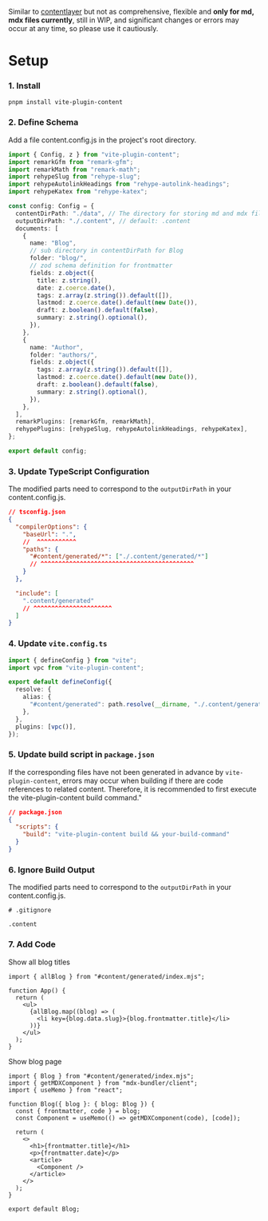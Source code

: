 Similar to [contentlayer](https://contentlayer.dev/) but not as comprehensive, flexible and **only for md, mdx files currently**, still in WIP, and significant changes or errors may occur at any time, so please use it cautiously.

# Setup

### 1. Install

`pnpm install vite-plugin-content`

### 2. Define Schema

Add a file content.config.js in the project's root directory.

```ts
import { Config, z } from "vite-plugin-content";
import remarkGfm from "remark-gfm";
import remarkMath from "remark-math";
import rehypeSlug from "rehype-slug";
import rehypeAutolinkHeadings from "rehype-autolink-headings";
import rehypeKatex from "rehype-katex";

const config: Config = {
  contentDirPath: "./data", // The directory for storing md and mdx files.
  outputDirPath: "./.content", // default: .content
  documents: [
    {
      name: "Blog",
      // sub directory in contentDirPath for Blog
      folder: "blog/",
      // zod schema definition for frontmatter
      fields: z.object({
        title: z.string(),
        date: z.coerce.date(),
        tags: z.array(z.string()).default([]),
        lastmod: z.coerce.date().default(new Date()),
        draft: z.boolean().default(false),
        summary: z.string().optional(),
      }),
    },
    {
      name: "Author",
      folder: "authors/",
      fields: z.object({
        tags: z.array(z.string()).default([]),
        lastmod: z.coerce.date().default(new Date()),
        draft: z.boolean().default(false),
        summary: z.string().optional(),
      }),
    },
  ],
  remarkPlugins: [remarkGfm, remarkMath],
  rehypePlugins: [rehypeSlug, rehypeAutolinkHeadings, rehypeKatex],
};

export default config;
```

### 3. Update TypeScript Configuration

The modified parts need to correspond to the `outputDirPath` in your content.config.js.

```json
// tsconfig.json
{
  "compilerOptions": {
    "baseUrl": ".",
    //  ^^^^^^^^^^^
    "paths": {
      "#content/generated/*": ["./.content/generated/*"]
      // ^^^^^^^^^^^^^^^^^^^^^^^^^^^^^^^^^^^^^^^^^^^
    }
  },

  "include": [
    ".content/generated"
    // ^^^^^^^^^^^^^^^^^^^^^^
  ]
}
```

### 4. Update `vite.config.ts`

```ts
import { defineConfig } from "vite";
import vpc from "vite-plugin-content";

export default defineConfig({
  resolve: {
    alias: {
      "#content/generated": path.resolve(__dirname, "./.content/generated"),
    },
  },
  plugins: [vpc()],
});
```

### 5. Update build script in `package.json`

If the corresponding files have not been generated in advance by `vite-plugin-content`, errors may occur when building if there are code references to related content. Therefore, it is recommended to first execute the vite-plugin-content build command."

```json
// package.json
{
  "scripts": {
    "build": "vite-plugin-content build && your-build-command"
  }
}
```

### 6. Ignore Build Output

The modified parts need to correspond to the `outputDirPath` in your content.config.js.

```
# .gitignore

.content
```

### 7. Add Code

Show all blog titles

```tsx
import { allBlog } from "#content/generated/index.mjs";

function App() {
  return (
    <ul>
      {allBlog.map((blog) => (
        <li key={blog.data.slug}>{blog.frontmatter.title}</li>
      ))}
    </ul>
  );
}
```

Show blog page

```tsx
import { Blog } from "#content/generated/index.mjs";
import { getMDXComponent } from "mdx-bundler/client";
import { useMemo } from "react";

function Blog({ blog }: { blog: Blog }) {
  const { frontmatter, code } = blog;
  const Component = useMemo(() => getMDXComponent(code), [code]);

  return (
    <>
      <h1>{frontmatter.title}</h1>
      <p>{frontmatter.date}</p>
      <article>
        <Component />
      </article>
    </>
  );
}

export default Blog;
```
